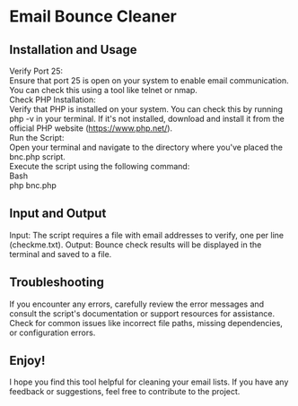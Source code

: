 # Email Bounce Cleaner

## Installation and Usage
Verify Port 25:  
Ensure that port 25 is open on your system to enable email communication. You can check this using a tool like telnet or nmap.  
Check PHP Installation:  
Verify that PHP is installed on your system. You can check this by running php -v in your terminal. If it's not installed, download and install it from the official PHP website (https://www.php.net/).  
Run the Script:  
Open your terminal and navigate to the directory where you've placed the bnc.php script.  
Execute the script using the following command:  
Bash  
php bnc.php  


## Input and Output

Input: The script requires a file with email addresses to verify, one per line (checkme.txt).
Output: Bounce check results will be displayed in the terminal and saved to a file.

## Troubleshooting
If you encounter any errors, carefully review the error messages and consult the script's documentation or support resources for assistance.
Check for common issues like incorrect file paths, missing dependencies, or configuration errors.

## Enjoy!
I hope you find this tool helpful for cleaning your email lists. If you have any feedback or suggestions, feel free to contribute to the project.
